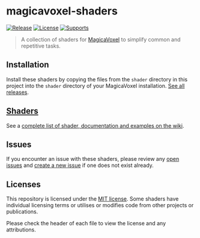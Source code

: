 # magicavoxel-shaders

[![Release](https://img.shields.io/badge/dynamic/json.svg?label=release&url=https%3A%2F%2Fapi.github.com%2Frepos%2Flachlanmcdonald%2Fmagicavoxel-shaders%2Freleases&query=%24%5B0%5D.name&color=brightgreen)][release-link]
[![License](https://img.shields.io/badge/license-MIT-blue.svg)][license-link]
[![Supports](https://img.shields.io/badge/MagicaVoxel-0.99.6.2-brightgreen.svg)][mv-link]

> A collection of shaders for [MagicaVoxel](https://ephtracy.github.io/) to simplify common and repetitive tasks.

## Installation

Install these shaders by copying the files from the `shader` directory in this project into the `shader` directory of your MagicaVoxel installation. [See all releases](https://github.com/lachlanmcdonald/magicavoxel-shaders/releases/).

## [Shaders][wiki]

See a [complete list of shader, documentation and examples on the wiki][wiki].

## Issues

If you encounter an issue with these shaders, please review any [open issues][open-issues] and [create a new issue][new-issue] if one does not exist already.

## Licenses

This repository is licensed under the [MIT license][license-link]. Some shaders have individual licensing terms or utilises or modifies code from other projects or publications.

Please check the header of each file to view the license and any attributions.

[release-link]: https://github.com/lachlanmcdonald/magicavoxel-shaders/releases
[license-link]: https://github.com/lachlanmcdonald/magicavoxel-shaders/blob/master/LICENSE.md
[mv-link]: https://ephtracy.github.io/
[open-issues]: https://github.com/lachlanmcdonald/magicavoxel-shaders/issues?q=is%3Aopen+is%3Aissue
[new-issue]: https://github.com/lachlanmcdonald/magicavoxel-shaders/issues/new
[wiki]: https://github.com/lachlanmcdonald/magicavoxel-shaders/wiki

